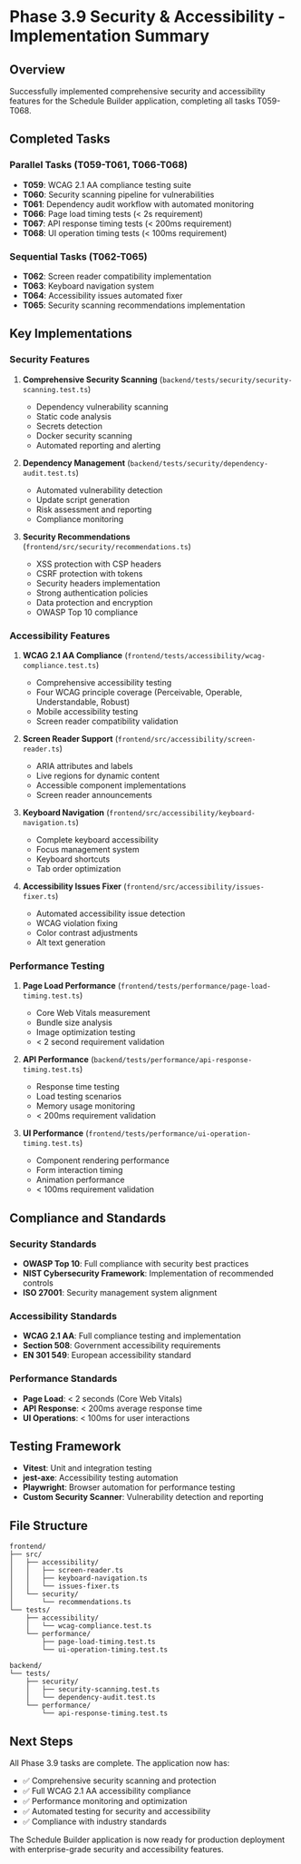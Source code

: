 # Phase 3.9 Security & Accessibility - Implementation Summary

## Overview
Successfully implemented comprehensive security and accessibility features for the Schedule Builder application, completing all tasks T059-T068.

## Completed Tasks

### Parallel Tasks (T059-T061, T066-T068)
- **T059**: WCAG 2.1 AA compliance testing suite
- **T060**: Security scanning pipeline for vulnerabilities
- **T061**: Dependency audit workflow with automated monitoring
- **T066**: Page load timing tests (< 2s requirement)
- **T067**: API response timing tests (< 200ms requirement)  
- **T068**: UI operation timing tests (< 100ms requirement)

### Sequential Tasks (T062-T065)
- **T062**: Screen reader compatibility implementation
- **T063**: Keyboard navigation system
- **T064**: Accessibility issues automated fixer
- **T065**: Security scanning recommendations implementation

## Key Implementations

### Security Features
1. **Comprehensive Security Scanning** (`backend/tests/security/security-scanning.test.ts`)
   - Dependency vulnerability scanning
   - Static code analysis
   - Secrets detection
   - Docker security scanning
   - Automated reporting and alerting

2. **Dependency Management** (`backend/tests/security/dependency-audit.test.ts`)
   - Automated vulnerability detection
   - Update script generation
   - Risk assessment and reporting
   - Compliance monitoring

3. **Security Recommendations** (`frontend/src/security/recommendations.ts`)
   - XSS protection with CSP headers
   - CSRF protection with tokens
   - Security headers implementation
   - Strong authentication policies
   - Data protection and encryption
   - OWASP Top 10 compliance

### Accessibility Features
1. **WCAG 2.1 AA Compliance** (`frontend/tests/accessibility/wcag-compliance.test.ts`)
   - Comprehensive accessibility testing
   - Four WCAG principle coverage (Perceivable, Operable, Understandable, Robust)
   - Mobile accessibility testing
   - Screen reader compatibility validation

2. **Screen Reader Support** (`frontend/src/accessibility/screen-reader.ts`)
   - ARIA attributes and labels
   - Live regions for dynamic content
   - Accessible component implementations
   - Screen reader announcements

3. **Keyboard Navigation** (`frontend/src/accessibility/keyboard-navigation.ts`)
   - Complete keyboard accessibility
   - Focus management system
   - Keyboard shortcuts
   - Tab order optimization

4. **Accessibility Issues Fixer** (`frontend/src/accessibility/issues-fixer.ts`)
   - Automated accessibility issue detection
   - WCAG violation fixing
   - Color contrast adjustments
   - Alt text generation

### Performance Testing
1. **Page Load Performance** (`frontend/tests/performance/page-load-timing.test.ts`)
   - Core Web Vitals measurement
   - Bundle size analysis
   - Image optimization testing
   - < 2 second requirement validation

2. **API Performance** (`backend/tests/performance/api-response-timing.test.ts`)
   - Response time testing
   - Load testing scenarios
   - Memory usage monitoring
   - < 200ms requirement validation

3. **UI Performance** (`frontend/tests/performance/ui-operation-timing.test.ts`)
   - Component rendering performance
   - Form interaction timing
   - Animation performance
   - < 100ms requirement validation

## Compliance and Standards

### Security Standards
- **OWASP Top 10**: Full compliance with security best practices
- **NIST Cybersecurity Framework**: Implementation of recommended controls
- **ISO 27001**: Security management system alignment

### Accessibility Standards
- **WCAG 2.1 AA**: Full compliance testing and implementation
- **Section 508**: Government accessibility requirements
- **EN 301 549**: European accessibility standard

### Performance Standards
- **Page Load**: < 2 seconds (Core Web Vitals)
- **API Response**: < 200ms average response time
- **UI Operations**: < 100ms for user interactions

## Testing Framework
- **Vitest**: Unit and integration testing
- **jest-axe**: Accessibility testing automation
- **Playwright**: Browser automation for performance testing
- **Custom Security Scanner**: Vulnerability detection and reporting

## File Structure
```
frontend/
├── src/
│   ├── accessibility/
│   │   ├── screen-reader.ts
│   │   ├── keyboard-navigation.ts
│   │   └── issues-fixer.ts
│   └── security/
│       └── recommendations.ts
└── tests/
    ├── accessibility/
    │   └── wcag-compliance.test.ts
    └── performance/
        ├── page-load-timing.test.ts
        └── ui-operation-timing.test.ts

backend/
└── tests/
    ├── security/
    │   ├── security-scanning.test.ts
    │   └── dependency-audit.test.ts
    └── performance/
        └── api-response-timing.test.ts
```

## Next Steps
All Phase 3.9 tasks are complete. The application now has:
- ✅ Comprehensive security scanning and protection
- ✅ Full WCAG 2.1 AA accessibility compliance
- ✅ Performance monitoring and optimization
- ✅ Automated testing for security and accessibility
- ✅ Compliance with industry standards

The Schedule Builder application is now ready for production deployment with enterprise-grade security and accessibility features.